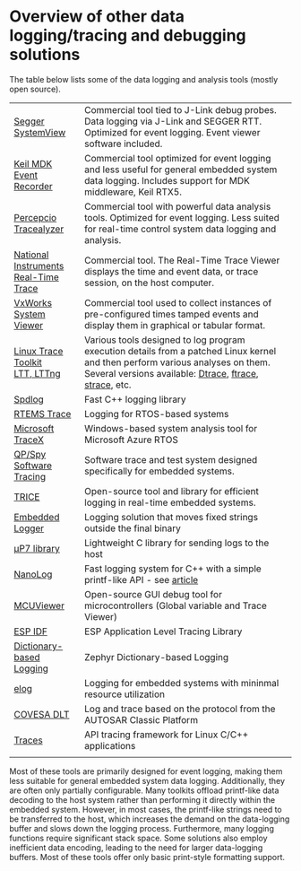 # Overview of other data logging/tracing and debugging solutions

The table below lists some of the data logging and analysis tools (mostly open source).

|||
|:---|:----|
| [Segger SystemView](https://www.segger.com/products/development-tools/systemview/) |		Commercial tool tied to J-Link debug probes. <br> Data logging via J-Link and SEGGER RTT. Optimized for event logging. Event viewer software included. |
| [Keil MDK Event <br> Recorder](https://www.keil.com/pack/doc/compiler/EventRecorder/html/index.html) |	Commercial tool optimized for event logging and less useful for general embedded system data logging. Includes support for MDK middleware, Keil RTX5. |
| [Percepcio <br> Tracealyzer](https://percepio.com/tracealyzer/) |Commercial tool with powerful data analysis tools. Optimized for event logging. Less suited for real-time control system data logging and analysis.|
|[National Instruments <br> Real-Time Trace](https://www.ni.com/docs/en-US/bundle/labview-2021-real-time-module/page/lvtracehelp/lv_tracetoolkit_help.html) | Commercial tool. The Real-Time Trace Viewer displays the time and event data, or trace session, on the host computer.|
|[VxWorks System Viewer](https://learning.windriver.com/vxworks-7-system-viewer) | Commercial tool used to collect instances of pre-configured times tamped events and display them in graphical or tabular format.|
|[Linux Trace Toolkit <br> LTT, LTTng](https://en.wikipedia.org/wiki/Linux_Trace_Toolkit) | Various tools designed to log program execution details from a patched Linux kernel and then perform various analyses on them. Several versions available:  [Dtrace](https://en.wikipedia.org/wiki/DTrace), [ftrace](https://en.wikipedia.org/wiki/Ftrace), [strace](https://en.wikipedia.org/wiki/Strace), etc.|
|[Spdlog](https://github.com/gabime/spdlog)	| Fast C++ logging library|
|[RTEMS Trace](https://docs.rtems.org/branches/master/user/tracing/introduction.html) | Logging for RTOS-based systems|
|[Microsoft TraceX](https://learn.microsoft.com/en-us/azure/rtos/tracex/overview-tracex) | Windows-based system analysis tool for Microsoft Azure RTOS|
|[QP/Spy <br> Software Tracing](https://www.state-machine.com/qtools/qpspy.html) | Software trace and test system designed specifically for embedded systems.|
|[TRICE](https://github.com/rokath/trice) | Open-source tool and library  for efficient logging in real-time embedded systems.|
|[Embedded Logger](https://github.com/martinribelotta/elog)	| Logging solution that moves fixed strings outside the final binary|
|[μP7 library](https://baical.net/up7.html) | Lightweight C library for sending logs to the host|
|[NanoLog](https://github.com/PlatformLab/NanoLog)| Fast logging system for C++ with a simple printf-like API - see [article](https://www.usenix.org/system/files/conference/atc18/atc18-yang.pdf) |
|[MCUViewer](https://github.com/klonyyy/MCUViewer) | Open-source GUI debug tool for microcontrollers (Global variable and Trace Viewer)|
|[ESP IDF](https://github.com/espressif/esp-idf/blob/v5.2.1/docs/en/api-guides/app_trace.rst) | ESP Application Level Tracing Library|
|[Dictionary-based <br> Logging](https://docs.zephyrproject.org/3.1.0/services/logging/index.html#dictionary-based-logging) | Zephyr Dictionary-based Logging|
|[elog](https://github.com/martinribelotta/elog) | Logging for embedded systems with mininmal resource utilization |
|[COVESA DLT](https://github.com/COVESA/dlt-daemon)	| Log and trace based on the protocol from the AUTOSAR Classic Platform|
|[Traces](https://github.com/yotamr/traces) | API tracing framework for Linux C/C++ applications|
| | |

Most of these tools are primarily designed for event logging, making them less suitable for general embedded system data logging. Additionally, they are often only partially configurable. Many toolkits offload printf-like data decoding to the host system rather than performing it directly within the embedded system. However, in most cases, the printf-like strings need to be transferred to the host, which increases the demand on the data-logging buffer and slows down the logging process. Furthermore, many logging functions require significant stack space. Some solutions also employ inefficient data encoding, leading to the need for larger data-logging buffers. Most of these tools offer only basic print-style formatting support.
